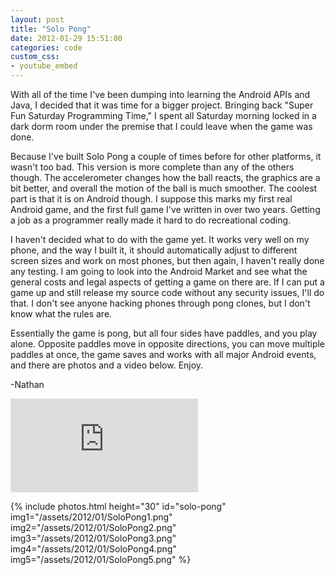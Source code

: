 ```yaml
---
layout: post
title: "Solo Pong"
date: 2012-01-29 15:51:00
categories: code
custom_css:
- youtube_embed
---
```


With all of the time I've been dumping into learning the Android APIs and Java, I decided that it was time for a bigger project. Bringing back "Super Fun Saturday Programming Time," I spent all Saturday morning locked in a dark dorm room under the premise that I could leave when the game was done.

Because I've built Solo Pong a couple of times before for other platforms, it wasn't too bad. This version is more complete than any of the others though. The accelerometer changes how the ball reacts, the graphics are a bit better, and overall the motion of the ball is much smoother. The coolest part is that it is on Android though. I suppose this marks my first real Android game, and the first full game I've written in over two years. Getting a job as a programmer really made it hard to do recreational coding.

I haven't decided what to do with the game yet. It works very well on my phone, and the way I built it, it should automatically adjust to different screen sizes and work on most phones, but then again, I haven't really done any testing. I am going to look into the Android Market and see what the general costs and legal aspects of getting a game on there are. If I can put a game up and still release my source code without any security issues, I'll do that. I don't see anyone hacking phones through pong clones, but I don't know what the rules are.

Essentially the game is pong, but all four sides have paddles, and you play alone. Opposite paddles move in opposite directions, you can move multiple paddles at once, the game saves and works with all major Android events, and there are photos and a video below. Enjoy.

-Nathan

<div class="video-container">
<iframe class="video" src="https://www.youtube.com/embed/hWHR6uBG_Oc" frameborder="0" allowfullscreen></iframe>
</div>

{% include photos.html
  height="30" id="solo-pong"
  img1="/assets/2012/01/SoloPong1.png"
  img2="/assets/2012/01/SoloPong2.png"
  img3="/assets/2012/01/SoloPong3.png"
  img4="/assets/2012/01/SoloPong4.png"
  img5="/assets/2012/01/SoloPong5.png"
%}
